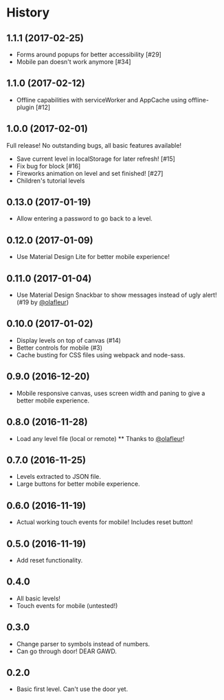 # History

## 1.1.1 (2017-02-25)

- Forms around popups for better accessibility [#29]
- Mobile pan doesn't work anymore [#34]

## 1.1.0 (2017-02-12)

- Offline capabilities with serviceWorker and AppCache using offline-plugin [#12]

## 1.0.0 (2017-02-01)

Full release! No outstanding bugs, all basic features available!

- Save current level in localStorage for later refresh! [#15]
- Fix bug for block [#16]
- Fireworks animation on level and set finished! [#27]
- Children's tutorial levels

## 0.13.0 (2017-01-19)

- Allow entering a password to go back to a level.

## 0.12.0 (2017-01-09)

- Use Material Design Lite for better mobile experience!

## 0.11.0 (2017-01-04)

- Use Material Design Snackbar to show messages instead of ugly alert! (#19 by [@olafleur](https://github.com/olafleur))

## 0.10.0 (2017-01-02)

- Display levels on top of canvas (#14)
- Better controls for mobile (#3)
- Cache busting for CSS files using webpack and node-sass.

## 0.9.0 (2016-12-20)

- Mobile responsive canvas, uses screen width and paning to give a better mobile experience.

## 0.8.0 (2016-11-28)

- Load any level file (local or remote)
  \*\* Thanks to [@olafleur](https://github.com/olafleur)!

## 0.7.0 (2016-11-25)

- Levels extracted to JSON file.
- Large buttons for better mobile experience.

## 0.6.0 (2016-11-19)

- Actual working touch events for mobile! Includes reset button!

## 0.5.0 (2016-11-19)

- Add reset functionality.

## 0.4.0

- All basic levels!
- Touch events for mobile (untested!)

## 0.3.0

- Change parser to symbols instead of numbers.
- Can go through door! DEAR GAWD.

## 0.2.0

- Basic first level. Can't use the door yet.
